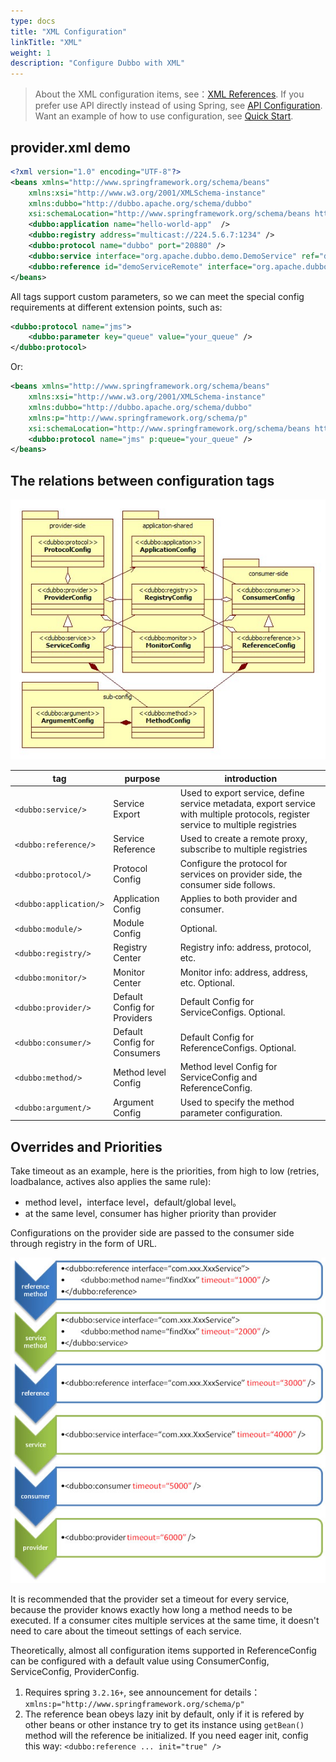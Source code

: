 ```yaml
---
type: docs
title: "XML Configuration"
linkTitle: "XML"
weight: 1
description: "Configure Dubbo with XML"
---
```



> About the XML configuration items, see：[XML References](content/old/en/docs/v2.7/user/references/xml). If you prefer use API directly instead of using Spring, see [API Configuration](../api). Want an example of how to use configuration, see [Quick Start](../../quick-start).


## provider.xml demo

``` xml
<?xml version="1.0" encoding="UTF-8"?>
<beans xmlns="http://www.springframework.org/schema/beans"
    xmlns:xsi="http://www.w3.org/2001/XMLSchema-instance"
    xmlns:dubbo="http://dubbo.apache.org/schema/dubbo"
    xsi:schemaLocation="http://www.springframework.org/schema/beans http://www.springframework.org/schema/beans/spring-beans-4.3.xsd http://dubbo.apache.org/schema/dubbo http://dubbo.apache.org/schema/dubbo/dubbo.xsd">  
    <dubbo:application name="hello-world-app"  />  
    <dubbo:registry address="multicast://224.5.6.7:1234" />  
    <dubbo:protocol name="dubbo" port="20880" />  
    <dubbo:service interface="org.apache.dubbo.demo.DemoService" ref="demoServiceLocal" />  
    <dubbo:reference id="demoServiceRemote" interface="org.apache.dubbo.demo.DemoService" />  
</beans>
```

All tags support custom parameters, so we can meet the special config requirements at different extension points, such as:

```xml
<dubbo:protocol name="jms">
    <dubbo:parameter key="queue" value="your_queue" />
</dubbo:protocol>
```

Or: 

``` xml
<beans xmlns="http://www.springframework.org/schema/beans"
    xmlns:xsi="http://www.w3.org/2001/XMLSchema-instance"
    xmlns:dubbo="http://dubbo.apache.org/schema/dubbo"
    xmlns:p="http://www.springframework.org/schema/p"
    xsi:schemaLocation="http://www.springframework.org/schema/beans http://www.springframework.org/schema/beans/spring-beans-4.3.xsd http://dubbo.apache.org/schema/dubbo http://dubbo.apache.org/schema/dubbo/dubbo.xsd">  
    <dubbo:protocol name="jms" p:queue="your_queue" />  
</beans>
```

## The relations between configuration tags
  
![dubbo-config](/imgs/user/dubbo-config.jpg)

tag  | purpose | introduction
------------- | ------------- | -------------
`<dubbo:service/>` | Service Export  | Used to export service, define service metadata, export service with multiple protocols, register service to multiple registries
`<dubbo:reference/>`  | Service Reference  | Used to create a remote proxy, subscribe to multiple registries
`<dubbo:protocol/>`  | Protocol Config  | Configure the protocol for services on provider side, the consumer side follows.
`<dubbo:application/>`  | Application Config  | Applies to both provider and consumer.
`<dubbo:module/>`  | Module Config  | Optional.
`<dubbo:registry/>`  | Registry Center | Registry info: address, protocol, etc.
`<dubbo:monitor/>`  | Monitor Center  | Monitor info: address, address, etc. Optional.
`<dubbo:provider/>`  | Default Config for Providers  | Default Config for ServiceConfigs. Optional.
`<dubbo:consumer/>`  | Default Config for Consumers  | Default Config for ReferenceConfigs. Optional.
`<dubbo:method/>`  | Method level Config  | Method level Config for ServiceConfig and ReferenceConfig.
`<dubbo:argument/>`  | Argument Config  | Used to specify the method parameter configuration.


## Overrides and Priorities

Take timeout as an example, here is the priorities, from high to low (retries, loadbalance, actives also applies  the same rule): 

* method level，interface level，default/global level。
* at the same level, consumer has higher priority than provider

Configurations on the provider side are passed to the consumer side through registry in the form of URL.

![dubbo-config-override](/imgs/user/dubbo-config-override.jpg)

It is recommended that the provider set a timeout for every service, because the provider knows exactly how long a method needs to be executed. If a consumer cites multiple services at the same time, it doesn't need to care about the timeout settings of each service.

Theoretically, almost all configuration items supported in ReferenceConfig can be configured with a default value using ConsumerConfig, ServiceConfig, ProviderConfig.

1. Requires spring `3.2.16+`, see announcement for details：`xmlns:p="http://www.springframework.org/schema/p"` 
2. The reference bean obeys lazy init by default, only if it is refered by other beans or other instance try to get its instance using `getBean()` method  will the reference be initialized. If you need eager init, config this way: `<dubbo:reference ... init="true" />`
